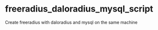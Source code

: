 # freeradius_daloradius_mysql_script
Create freeradius with daloradius and mysql on the same machine
